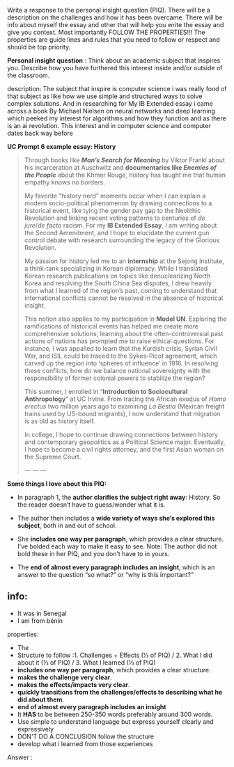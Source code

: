 Write a response to the personal insight question (PIQ). There will be a description on the challenges and how it has been overcame. There will be info about myself the essay and other that will help you write the essay and give you context. Most importantly FOLLOW THE PROPERTIES!!! The properties are guide lines and rules that you need to follow or respect and should be top priority.

**Personal insight question** :  Think about an academic subject that inspires you. Describe how you have furthered this interest inside and/or outside of the classroom.

description:
The subject that inspire is computer science i was really fond of that subject as like how we use simple and structured ways to solve complex solutions. And in researching for My IB Extended essay i came across a book By Michael Nielsen on neural networks and deep learning which peeked my interest for algorithms and how they function and as there is an ai revolution. This interest and in computer science and computer dates back way before 

**UC Prompt 6 example essay: History**

> Through books like **_Man’s Search for Meaning_** by Viktor Frankl about his incarceration at Auschwitz and **documentaries like _Enemies of the People_** about the Khmer Rouge, history has taught me that human empathy knows no borders. 
> 
> My favorite “history nerd” moments occur when I can explain a modern socio-political phenomenon by drawing connections to a historical event, like tying the gender pay gap to the Neolithic Revolution and linking recent voting patterns to centuries of _de jure_/_de facto_ racism. For my **IB Extended Essay**, I am writing about the Second Amendment, and I hope to elucidate the current gun control debate with research surrounding the legacy of the Glorious Revolution. 
> 
> My passion for history led me to an **internship** at the Sejong Institute, a think-tank specializing in Korean diplomacy. While I translated Korean research publications on topics like denuclearizing North Korea and resolving the South China Sea disputes, I drew heavily from what I learned of the region’s past, coming to understand that international conflicts cannot be resolved in the absence of historical insight. 
> 
> This notion also applies to my participation in **Model UN**. Exploring the ramifications of historical events has helped me create more comprehensive solutions; learning about the often-controversial past actions of nations has prompted me to raise ethical questions. For instance, I was appalled to learn that the Kurdish crisis, Syrian Civil War, and ISIL could be traced to the Sykes-Picot agreement, which carved up the region into ‘spheres of influence’ in 1916. In resolving these conflicts, how do we balance national sovereignty with the responsibility of former colonial powers to stabilize the region?
> 
> This summer, I enrolled in “**Introduction to Sociocultural Anthropology**” at UC Irvine. From tracing the African exodus of _Homo erectus_ two million years ago to examining _La Bestia_ (Mexican freight trains used by US-bound migrants), I now understand that migration is as old as history itself. 
> 
> In college, I hope to continue drawing connections between history and contemporary geopolitics as a Political Science major. Eventually, I hope to become a civil rights attorney, and the first Asian woman on the Supreme Court. 
> 
> — — —

**Some things I love about this PIQ:** 

- In paragraph 1, the **author clarifies the subject right away**: History. So the reader doesn’t have to guess/wonder what it is.
    
- The author then includes a **wide variety of ways she’s explored this subject**, both in and out of school. 
    
- She **includes one way per paragraph**, which provides a clear structure. I’ve bolded each way to make it easy to see. Note: The author did not bold these in her PIQ, and you don’t have to in yours. 
    
- The **end of almost every paragraph includes an insight**, which is an answer to the question “so what?” or “why is this important?”

info:
-
- It was in Senegal
- I am from bénin

properties:
- The
- Structure to follow :1. Challenges + Effects (⅓ of PIQ) / 2. What I did about it (⅓ of PIQ) / 3. What I learned (⅓ of PIQ)
- **includes one way per paragraph**, which provides a clear structure.
- **makes the challenge very clear**.
- **makes the effects/impacts very clear**.
- **quickly transitions from the challenges/effects to describing what he did about them**.
- **end of almost every paragraph includes an insight**
- It **HAS** to be between 250-350 words preferably around 300 words.
- Use simple to understand language but express yourself clearly and expressively
- DON'T DO A CONCLUSION follow the structure
- develop what i learned from those experiences

Answer :